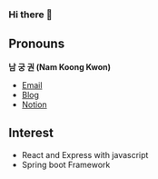 ### Hi there 👋

## Pronouns
**남 궁 권 (Nam Koong Kwon)**
- [Email](mailto:rndrnjs2003@naver.com)
- [Blog](https://kkoon9.tistory.com/)
- [Notion](https://www.notion.so/kkoon9-_-e-s-615ec5fc0edf4d37b0efdc00abd69b41)

## Interest
- React and Express with javascript
- Spring boot Framework
